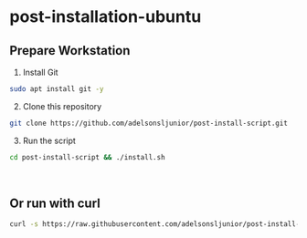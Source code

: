 # post-installation-ubuntu

## Prepare Workstation

1. Install Git

~~~bash
sudo apt install git -y
~~~

2. Clone this repository

~~~bash
git clone https://github.com/adelsonsljunior/post-install-script.git
~~~

3. Run the script

~~~bash
cd post-install-script && ./install.sh
~~~

<br>

## Or run with curl

~~~bash
curl -s https://raw.githubusercontent.com/adelsonsljunior/post-install-script/main/install.sh | bash
~~~

